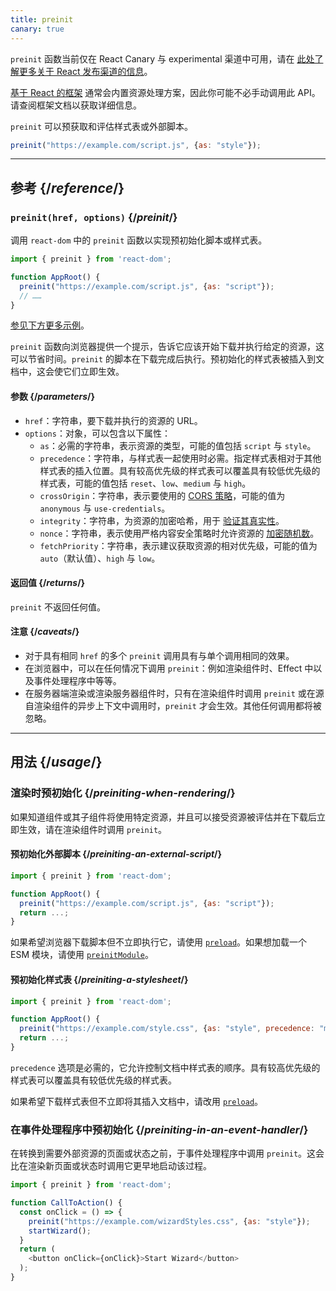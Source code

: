 ```yaml
---
title: preinit
canary: true
---
```


<Canary>

`preinit` 函数当前仅在 React Canary 与 experimental 渠道中可用，请在 [此处了解更多关于 React 发布渠道的信息](/community/versioning-policy#all-release-channels)。

</Canary>

<Note>

[基于 React 的框架](/learn/start-a-new-react-project) 通常会内置资源处理方案，因此你可能不必手动调用此 API。请查阅框架文档以获取详细信息。

</Note>

<Intro>

`preinit` 可以预获取和评估样式表或外部脚本。

```js
preinit("https://example.com/script.js", {as: "style"});
```

</Intro>

<InlineToc />

---

## 参考 {/*reference*/}

### `preinit(href, options)` {/*preinit*/}

调用 `react-dom` 中的 `preinit` 函数以实现预初始化脚本或样式表。

```js
import { preinit } from 'react-dom';

function AppRoot() {
  preinit("https://example.com/script.js", {as: "script"});
  // ……
}

```

[参见下方更多示例](#usage)。

`preinit` 函数向浏览器提供一个提示，告诉它应该开始下载并执行给定的资源，这可以节省时间。`preinit` 的脚本在下载完成后执行。预初始化的样式表被插入到文档中，这会使它们立即生效。

#### 参数 {/*parameters*/}

* `href`：字符串，要下载并执行的资源的 URL。
* `options`：对象，可以包含以下属性：
  *  `as`：必需的字符串，表示资源的类型，可能的值包括 `script` 与 `style`。
  *  `precedence`：字符串，与样式表一起使用时必需。指定样式表相对于其他样式表的插入位置。具有较高优先级的样式表可以覆盖具有较低优先级的样式表，可能的值包括 `reset`、`low`、`medium` 与 `high`。
  *  `crossOrigin`：字符串，表示要使用的 [CORS 策略](https://developer.mozilla.org/zh-CN/docs/Web/HTML/Attributes/crossorigin)，可能的值为 `anonymous` 与 `use-credentials`。
  *  `integrity`：字符串，为资源的加密哈希，用于 [验证其真实性](https://developer.mozilla.org/zh-CN/docs/Web/Security/Subresource_Integrity)。
  *  `nonce`：字符串，表示使用严格内容安全策略时允许资源的 [加密随机数](https://developer.mozilla.org/zh-CN/docs/Web/HTML/Global_attributes/nonce)。
  *  `fetchPriority`：字符串，表示建议获取资源的相对优先级，可能的值为 `auto`（默认值）、`high` 与 `low`。

#### 返回值 {/*returns*/}

`preinit` 不返回任何值。

#### 注意 {/*caveats*/}

* 对于具有相同 `href` 的多个 `preinit` 调用具有与单个调用相同的效果。
* 在浏览器中，可以在任何情况下调用 `preinit`：例如渲染组件时、Effect 中以及事件处理程序中等等。
* 在服务器端渲染或渲染服务器组件时，只有在渲染组件时调用 `preinit` 或在源自渲染组件的异步上下文中调用时，`preinit` 才会生效。其他任何调用都将被忽略。

---

## 用法 {/*usage*/}

### 渲染时预初始化 {/*preiniting-when-rendering*/}

如果知道组件或其子组件将使用特定资源，并且可以接受资源被评估并在下载后立即生效，请在渲染组件时调用 `preinit`。

<Recipes titleText="预初始化的例子">

#### 预初始化外部脚本 {/*preiniting-an-external-script*/}

```js
import { preinit } from 'react-dom';

function AppRoot() {
  preinit("https://example.com/script.js", {as: "script"});
  return ...;
}
```

如果希望浏览器下载脚本但不立即执行它，请使用 [`preload`](/reference/react-dom/preload)。如果想加载一个 ESM 模块，请使用 [`preinitModule`](/reference/react-dom/preinitModule)。

<Solution />

#### 预初始化样式表 {/*preiniting-a-stylesheet*/}

```js
import { preinit } from 'react-dom';

function AppRoot() {
  preinit("https://example.com/style.css", {as: "style", precedence: "medium"});
  return ...;
}
```

`precedence` 选项是必需的，它允许控制文档中样式表的顺序。具有较高优先级的样式表可以覆盖具有较低优先级的样式表。

如果希望下载样式表但不立即将其插入文档中，请改用 [`preload`](/reference/react-dom/preload)。

<Solution />

</Recipes>

### 在事件处理程序中预初始化 {/*preiniting-in-an-event-handler*/}

在转换到需要外部资源的页面或状态之前，于事件处理程序中调用 `preinit`。这会比在渲染新页面或状态时调用它更早地启动该过程。

```js
import { preinit } from 'react-dom';

function CallToAction() {
  const onClick = () => {
    preinit("https://example.com/wizardStyles.css", {as: "style"});
    startWizard();
  }
  return (
    <button onClick={onClick}>Start Wizard</button>
  );
}
```
